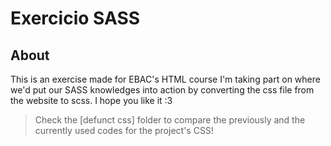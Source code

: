 # Exercicio SASS
## About
This is an exercise made for EBAC's HTML course I'm taking part on where we'd put our SASS knowledges into action by converting the css file from the website to scss.
I hope you like it :3
> Check the [defunct css] folder to compare the previously and the currently used codes for the project's CSS!
